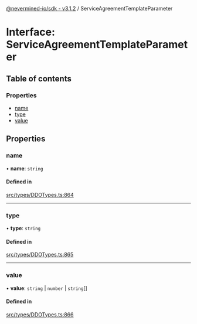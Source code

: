 [@nevermined-io/sdk - v3.1.2](../code-reference.md) / ServiceAgreementTemplateParameter

# Interface: ServiceAgreementTemplateParameter

## Table of contents

### Properties

- [name](ServiceAgreementTemplateParameter.md#name)
- [type](ServiceAgreementTemplateParameter.md#type)
- [value](ServiceAgreementTemplateParameter.md#value)

## Properties

### name

• **name**: `string`

#### Defined in

[src/types/DDOTypes.ts:864](https://github.com/nevermined-io/sdk-js/blob/13ea3fecbb7390165ec2f4641a0fe92a7537a21d/src/types/DDOTypes.ts#L864)

---

### type

• **type**: `string`

#### Defined in

[src/types/DDOTypes.ts:865](https://github.com/nevermined-io/sdk-js/blob/13ea3fecbb7390165ec2f4641a0fe92a7537a21d/src/types/DDOTypes.ts#L865)

---

### value

• **value**: `string` \| `number` \| `string`[]

#### Defined in

[src/types/DDOTypes.ts:866](https://github.com/nevermined-io/sdk-js/blob/13ea3fecbb7390165ec2f4641a0fe92a7537a21d/src/types/DDOTypes.ts#L866)
